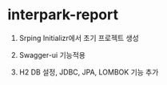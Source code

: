 # interpark-report

1. Srping Initializr에서 초기 프로젝트 생성

2. Swagger-ui 기능적용

3. H2 DB 설정, JDBC, JPA, LOMBOK 기능 추가 
